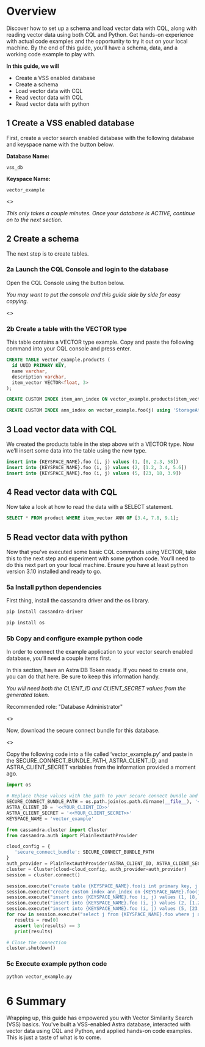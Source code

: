 # Overview
Discover how to set up a schema and load vector data with CQL, along with reading vector data using both CQL and Python. Get hands-on experience with actual code examples and the opportunity to try it out on your local machine. By the end of this guide, you’ll have a schema, data, and a working code example to play with.

**In this guide, we will**
- Create a VSS enabled database
- Create a schema
- Load vector data with CQL
- Read vector data with CQL
- Read vector data with python

## 1 Create a VSS enabled database
First, create a vector search enabled database with the following database and keyspace name with the button below.

**Database Name:** 
```shell 
vss_db
```

**Keyspace Name:** 
```shell 
vector_example
```

<<createDatabase>>
  
_This only takes a couple minutes. Once your database is ACTIVE, continue on to the next section._
  
## 2 Create a schema
The next step is to create tables.
  
### 2a Launch the CQL Console and login to the database
Open the CQL Console using the button below.
  
_You may want to put the console and this guide side by side for easy copying._
  
<<launchCQLConsole>>
  
### 2b Create a table with the VECTOR type
This table contains a VECTOR type example. Copy and paste the following command into your CQL console and press enter.
  
```sql
CREATE TABLE vector_example.products (
  id UUID PRIMARY KEY,
  name varchar,
  description varchar,
  item_vector VECTOR<float, 3>
);
```
```sql
CREATE CUSTOM INDEX item_ann_index ON vector_example.products(item_vector) USING 'VectorMemtableIndex';
```
```sql
CREATE CUSTOM INDEX ann_index on vector_example.foo(j) using 'StorageAttachedIndex'
```

## 3 Load vector data with CQL
We created the products table in the step above with a VECTOR type. Now we’ll insert some data into the table using the new type.

```sql
insert into {KEYSPACE_NAME}.foo (i, j) values (1, [8, 2.3, 58])
insert into {KEYSPACE_NAME}.foo (i, j) values (2, [1.2, 3.4, 5.6])
insert into {KEYSPACE_NAME}.foo (i, j) values (5, [23, 18, 3.9])
```

## 4 Read vector data with CQL
Now take a look at how to read the data with a SELECT statement.

```sql
SELECT * FROM product WHERE item_vector ANN OF [3.4, 7.8, 9.1];
```

## 5 Read vector data with python
Now that you’ve executed some basic CQL commands using VECTOR, take this to the next step and experiment with some python code. 
You’ll need to do this next part on your local machine. Ensure you have at least python version 3.10 installed and ready to go.
  
### 5a Install python dependencies
First thing, install the cassandra driver and the os library.

```python
pip install cassandra-driver
```
```python
pip install os
```
  
### 5b Copy and configure example python code
In order to connect the example application to your vector search enabled database, you’ll need a couple items first.

In this section, have an Astra DB Token ready. If you need to create one, you can do that here. Be sure to keep this information handy. 

_You will need both the CLIENT_ID and CLIENT_SECRET values from the generated token._

Recommended role: "Database Administrator"

<<createToken>>

Now, download the secure connect bundle for this database.

<<secureBundle>>

Copy the following code into a file called ‘vector_example.py’ and paste in the SECURE_CONNECT_BUNDLE_PATH, ASTRA_CLIENT_ID, and ASTRA_CLIENT_SECRET variables from the information provided a moment ago.

```python
import os

# Replace these values with the path to your secure connect bundle and the database credentials
SECURE_CONNECT_BUNDLE_PATH = os.path.join(os.path.dirname(__file__), '<<PATH_TO_YOUR SECURE_BUNDLE>>')
ASTRA_CLIENT_ID = '<<YOUR_CLIENT_ID>>'
ASTRA_CLIENT_SECRET = '<<YOUR_CLIENT_SECRET>>'
KEYSPACE_NAME = 'vector_example'

from cassandra.cluster import Cluster
from cassandra.auth import PlainTextAuthProvider

cloud_config = {
   'secure_connect_bundle': SECURE_CONNECT_BUNDLE_PATH
}
auth_provider = PlainTextAuthProvider(ASTRA_CLIENT_ID, ASTRA_CLIENT_SECRET)
cluster = Cluster(cloud=cloud_config, auth_provider=auth_provider)
session = cluster.connect()

session.execute("create table {KEYSPACE_NAME}.foo(i int primary key, j float vector[3])")
session.execute("create custom index ann_index on {KEYSPACE_NAME}.foo(j) using 'StorageAttachedIndex'")
session.execute("insert into {KEYSPACE_NAME}.foo (i, j) values (1, [8, 2.3, 58])")
session.execute("insert into {KEYSPACE_NAME}.foo (i, j) values (2, [1.2, 3.4, 5.6])")
session.execute("insert into {KEYSPACE_NAME}.foo (i, j) values (5, [23, 18, 3.9])")
for row in session.execute("select j from {KEYSPACE_NAME}.foo where j ann of [3.4, 7.8, 9.1] limit 1"):
   results = row[0]
   assert len(results) == 3
   print(results)

# Close the connection
cluster.shutdown()
```
  
### 5c Execute example python code

```bash
python vector_example.py
```
  
# 6 Summary
Wrapping up, this guide has empowered you with Vector Similarity Search (VSS) basics. You've built a VSS-enabled Astra database, interacted with vector data using CQL and Python, and applied hands-on code examples. This is just a taste of what is to come.

